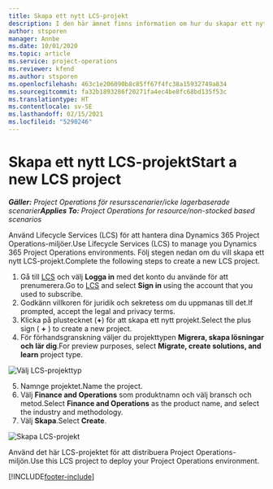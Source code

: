 ```yaml
---
title: Skapa ett nytt LCS-projekt
description: I den här ämnet finns information om hur du skapar ett nytt projekt i LCS för Project Operations-miljön.
author: stsporen
manager: Annbe
ms.date: 10/01/2020
ms.topic: article
ms.service: project-operations
ms.reviewer: kfend
ms.author: stsporen
ms.openlocfilehash: 463c1e206090b8c85ff67f4fc38a15932749a834
ms.sourcegitcommit: fa32b1893286f20271fa4ec4be8fc68bd135f53c
ms.translationtype: HT
ms.contentlocale: sv-SE
ms.lasthandoff: 02/15/2021
ms.locfileid: "5290246"
---
```

# <a name="start-a-new-lcs-project"></a><span data-ttu-id="50492-103">Skapa ett nytt LCS-projekt</span><span class="sxs-lookup"><span data-stu-id="50492-103">Start a new LCS project</span></span>

<span data-ttu-id="50492-104">_**Gäller:** Project Operations för resursscenarier/icke lagerbaserade scenarier_</span><span class="sxs-lookup"><span data-stu-id="50492-104">_**Applies To:** Project Operations for resource/non-stocked based scenarios_</span></span>

<span data-ttu-id="50492-105">Använd Lifecycle Services (LCS) för att hantera dina Dynamics 365 Project Operations-miljöer.</span><span class="sxs-lookup"><span data-stu-id="50492-105">Use Lifecycle Services (LCS) to manage you Dynamics 365 Project Operations environments.</span></span> <span data-ttu-id="50492-106">Följ stegen nedan om du vill skapa ett nytt LCS-projekt.</span><span class="sxs-lookup"><span data-stu-id="50492-106">Complete the following steps to create a new LCS project.</span></span>

1. <span data-ttu-id="50492-107">Gå till [LCS](https://lcs.dynamics.com/Logon/Index) och välj **Logga in** med det konto du använde för att prenumerera.</span><span class="sxs-lookup"><span data-stu-id="50492-107">Go to [LCS](https://lcs.dynamics.com/Logon/Index) and select **Sign in** using the account that you used to subscribe.</span></span>
2. <span data-ttu-id="50492-108">Godkänn villkoren för juridik och sekretess om du uppmanas till det.</span><span class="sxs-lookup"><span data-stu-id="50492-108">If prompted, accept the legal and privacy terms.</span></span>
3. <span data-ttu-id="50492-109">Klicka på plustecknet (**+**) för att skapa ett nytt projekt.</span><span class="sxs-lookup"><span data-stu-id="50492-109">Select the plus sign ( **+** ) to create a new project.</span></span>
4. <span data-ttu-id="50492-110">För förhandsgranskning väljer du projekttypen **Migrera, skapa lösningar och lär dig**.</span><span class="sxs-lookup"><span data-stu-id="50492-110">For preview purposes, select **Migrate, create solutions, and learn** project type.</span></span>

  ![Välj LCS-projekttyp](./media/create-lcs-1.png)

5. <span data-ttu-id="50492-112">Namnge projektet.</span><span class="sxs-lookup"><span data-stu-id="50492-112">Name the project.</span></span> 
6. <span data-ttu-id="50492-113">Välj **Finance and Operations** som produktnamn och välj bransch och metod.</span><span class="sxs-lookup"><span data-stu-id="50492-113">Select **Finance and Operations** as the product name, and select the industry and methodology.</span></span> 
7. <span data-ttu-id="50492-114">Välj **Skapa**.</span><span class="sxs-lookup"><span data-stu-id="50492-114">Select **Create**.</span></span>

![Skapa LCS-projekt](./media/create-lcs-2.png)

<span data-ttu-id="50492-116">Använd det här LCS-projektet för att distribuera Project Operations-miljön.</span><span class="sxs-lookup"><span data-stu-id="50492-116">Use this LCS project to deploy your Project Operations environment.</span></span>



[!INCLUDE[footer-include](../includes/footer-banner.md)]